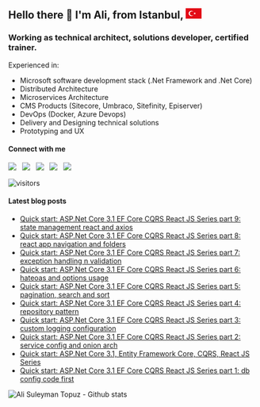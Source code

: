 ## Hello there 👋 I'm Ali, from Istanbul, ![image](https://raw.githubusercontent.com/alisuleymantopuz/alisuleymantopuz/master/flag32.png)

### Working as technical architect, solutions developer, certified trainer.

Experienced in:

- Microsoft software development stack (.Net Framework and .Net Core)
- Distributed Architecture
- Microservices Architecture
- CMS Products (Sitecore, Umbraco, Sitefinity, Episerver)
- DevOps (Docker, Azure Devops)
- Delivery and Designing technical solutions
- Prototyping and UX

#### Connect with me

<a href="https://github.com/alisuleymantopuz"><img src="https://cdn.jsdelivr.net/npm/simple-icons@v3/icons/github.svg" width="32px" /></a> &nbsp; <a href="https://www.instagram.com/topuzas"><img src="https://cdn.jsdelivr.net/npm/simple-icons@v3/icons/instagram.svg" width="32px" /></a> &nbsp; <a href="https://www.linkedin.com/in/alisuleymantopuz"><img src="https://cdn.jsdelivr.net/npm/simple-icons@v3/icons/linkedin.svg" width="32px" /></a> &nbsp; <a href="https://medium.com/@topuzas"><img src="https://cdn.jsdelivr.net/npm/simple-icons@v3/icons/medium.svg" width="32px" /></a> &nbsp; <a href="mailto:alisuleymantopuz@gmail.com"><img src="https://cdn.jsdelivr.net/npm/simple-icons@v3/icons/gmail.svg" width="32px" /></a>

![visitors](https://img.shields.io/badge/dynamic/json?color=informational&label=visitor%20count&query=value&url=https%3A%2F%2Fapi.countapi.xyz%2Fhit%2Falisuleymantopuz.alisuleymantopuz%2Freadme)

#### Latest blog posts

<!-- BLOG-POST-LIST:START -->
- [Quick start: ASP.Net Core 3.1 EF Core CQRS React JS Series part 9: state management react and axios](https://medium.com/@topuzas/quick-start-asp-net-core-3-1-ef-core-cqrs-react-js-series-part-9-state-management-react-and-axios-72205f183cee?source=rss-8f0134a6aa62------2)
- [Quick start: ASP.Net Core 3.1 EF Core CQRS React JS Series part 8: react app navigation and folders](https://medium.com/@topuzas/quick-start-asp-net-core-3-1-ef-core-cqrs-react-js-series-part-8-react-app-navigation-and-folders-714813dd6031?source=rss-8f0134a6aa62------2)
- [Quick start: ASP.Net Core 3.1 EF Core CQRS React JS Series part 7: exception handling n validation](https://medium.com/@topuzas/quick-start-asp-net-dddc58901ed5?source=rss-8f0134a6aa62------2)
- [Quick start: ASP.Net Core 3.1 EF Core CQRS React JS Series part 6: hateoas and options usage](https://medium.com/@topuzas/quick-start-asp-net-core-3-1-ef-core-cqrs-react-js-series-part-6-hateoas-and-options-usage-d119e7158ffd?source=rss-8f0134a6aa62------2)
- [Quick start: ASP.Net Core 3.1 EF Core CQRS React JS Series part 5: pagination, search and sort](https://medium.com/@topuzas/quick-start-asp-net-core-3-1-ef-core-cqrs-react-js-series-part-5-pagination-search-and-sort-493eec44297d?source=rss-8f0134a6aa62------2)
- [Quick start: ASP.Net Core 3.1 EF Core CQRS React JS Series part 4: repository pattern](https://medium.com/@topuzas/quick-start-asp-net-core-3-1-ef-core-cqrs-react-js-series-part-4-repository-pattern-748faaa715f1?source=rss-8f0134a6aa62------2)
- [Quick start: ASP.Net Core 3.1 EF Core CQRS React JS Series part 3: custom logging configuration](https://medium.com/@topuzas/quick-start-asp-net-core-3-1-ef-core-cqrs-react-js-series-part-3-custom-logging-configuration-f32677d3578f?source=rss-8f0134a6aa62------2)
- [Quick start: ASP.Net Core 3.1 EF Core CQRS React JS Series part 2: service config and onion arch](https://medium.com/@topuzas/quick-start-asp-net-core-3-1-ef-core-cqrs-react-js-series-part-2-service-config-and-onion-arch-3d908cce30be?source=rss-8f0134a6aa62------2)
- [Quick start: ASP.Net Core 3.1, Entity Framework Core, CQRS, React JS Series](https://medium.com/@topuzas/quick-start-asp-net-core-3-1-entity-framework-core-cqrs-react-js-series-c8a427385aed?source=rss-8f0134a6aa62------2)
- [Quick start: ASP.Net Core 3.1 EF Core CQRS React JS Series part 1: db config code first](https://medium.com/@topuzas/quick-start-asp-net-a47bbfe755c8?source=rss-8f0134a6aa62------2)
<!-- BLOG-POST-LIST:END -->

<img align="left" alt="Ali Suleyman Topuz - Github stats" src="https://github-readme-stats.vercel.app/api?username=alisuleymantopuz&show_icons=true&hide_border=true" />
